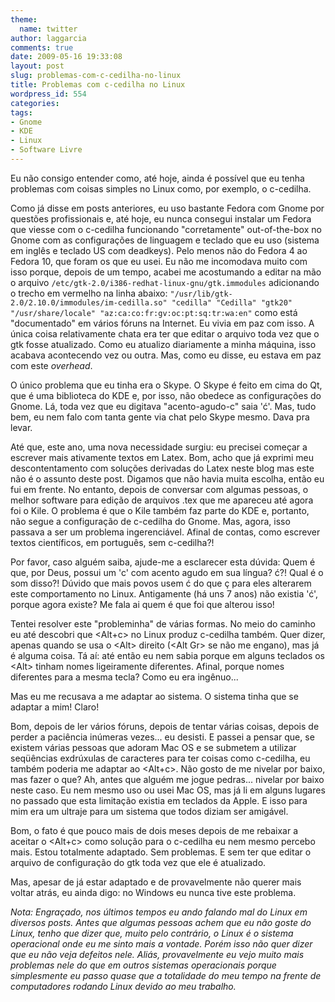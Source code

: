 ```yaml
---
theme:
  name: twitter
author: laggarcia
comments: true
date: 2009-05-16 19:33:08
layout: post
slug: problemas-com-c-cedilha-no-linux
title: Problemas com c-cedilha no Linux
wordpress_id: 554
categories:
tags:
- Gnome
- KDE
- Linux
- Software Livre
---
```


Eu não consigo entender como, até hoje, ainda é possível que eu tenha problemas com coisas simples no Linux como, por exemplo, o c-cedilha.

Como já disse em posts anteriores, eu uso bastante Fedora com Gnome por questões profissionais e, até hoje, eu nunca consegui instalar um Fedora que viesse com o c-cedilha funcionando "corretamente" out-of-the-box no Gnome com as configurações de linguagem e teclado que eu uso (sistema em inglês e teclado US com deadkeys). Pelo menos não do Fedora 4 ao Fedora 10, que foram os que eu usei. Eu não me incomodava muito com isso porque, depois de um tempo, acabei me acostumando a editar na mão o arquivo `/etc/gtk-2.0/i386-redhat-linux-gnu/gtk.immodules` adicionando o trecho em vermelho na linha abaixo:
`
"/usr/lib/gtk-2.0/2.10.0/immodules/im-cedilla.so"
"cedilla" "Cedilla" "gtk20" "/usr/share/locale" "az:ca:co:fr:gv:oc:pt:sq:tr:wa:en"
`
como está "documentado" em vários fóruns na Internet. Eu vivia em paz com isso. A única coisa relativamente chata era ter que editar o arquivo toda vez que o gtk fosse atualizado. Como eu atualizo diariamente a minha máquina, isso acabava acontecendo vez ou outra. Mas, como eu disse, eu estava em paz com este _overhead_.

O único problema que eu tinha era o Skype. O Skype é feito em cima do Qt, que é uma biblioteca do KDE e, por isso, não obedece as configurações do Gnome. Lá, toda vez que eu digitava "acento-agudo-c" saia 'ć'. Mas, tudo bem, eu nem falo com tanta gente via chat pelo Skype mesmo. Dava pra levar.

Até que, este ano, uma nova necessidade surgiu: eu precisei começar a escrever mais ativamente textos em Latex. Bom, acho que já exprimi meu descontentamento com soluções derivadas do Latex neste blog mas este não é o assunto deste post. Digamos que não havia muita escolha, então eu fui em frente. No entanto, depois de conversar com algumas pessoas, o melhor software para edição de arquivos .tex que me apareceu até agora foi o Kile. O problema é que o Kile também faz parte do KDE e, portanto, não segue a configuração de c-cedilha do Gnome. Mas, agora, isso passava a ser um problema ingerenciável. Afinal de contas, como escrever textos científicos, em português, sem c-cedilha?!

<flame>

Por favor, caso alguém saiba, ajude-me a esclarecer esta dúvida: Quem é que, por Deus, possui um 'c' com acento agudo em sua língua? ć?! Qual é o som disso?! Dúvido que mais povos usem ć do que ç para eles alterarem este comportamento no Linux. Antigamente (há uns 7 anos) não existia 'ć', porque agora existe? Me fala ai quem é que foi que alterou isso!

</flame>

Tentei resolver este "probleminha" de várias formas. No meio do caminho eu até descobri que &lt;Alt+c&gt; no Linux produz c-cedilha também. Quer dizer, apenas quando se usa o &lt;Alt&gt; direito (&lt;Alt Gr&gt; se não me engano), mas já é alguma coisa. Tá aí: até então eu nem sabia porque em alguns teclados os &lt;Alt&gt; tinham nomes ligeiramente diferentes. Afinal, porque nomes diferentes para a mesma tecla? Como eu era ingênuo...

Mas eu me recusava a me adaptar ao sistema. O sistema tinha que se adaptar a mim! Claro!

Bom, depois de ler vários fóruns, depois de tentar várias coisas, depois de perder a paciência inúmeras vezes... eu desisti. E passei a pensar que, se existem várias pessoas que adoram Mac OS e se submetem a utilizar seqüências exdrúxulas de caracteres para ter coisas como c-cedilha, eu também poderia me adaptar ao &lt;Alt+c&gt;. Não gosto de me nivelar por baixo, mas fazer o que? Ah, antes que alguém me jogue pedras... nivelar por baixo neste caso. Eu nem mesmo uso ou usei Mac OS, mas já li em alguns lugares no passado que esta limitação existia em teclados da Apple. E isso para mim era um ultraje para um sistema que todos diziam ser amigável.

Bom, o fato é que pouco mais de dois meses depois de me rebaixar a aceitar o &lt;Alt+c&gt; como solução para o c-cedilha eu nem mesmo percebo mais. Estou totalmente adaptado. Sem problemas. E sem ter que editar o arquivo de configuração do gtk toda vez que ele é atualizado.

Mas, apesar de já estar adaptado e de provavelmente não querer mais voltar atrás, eu ainda digo: no Windows eu nunca tive este problema.

_Nota: Engraçado, nos últimos tempos eu ando falando mal do Linux em diversos posts. Antes que algumas pessoas achem que eu não goste do Linux, tenho que dizer que, muito pelo contrário, o Linux é o sistema operacional onde eu me sinto mais a vontade. Porém isso não quer dizer que eu não veja defeitos nele. Aliás, provavelmente eu vejo muito mais problemas nele do que em outros sistemas operacionais porque simplesmente eu passo quase que a totalidade do meu tempo na frente de computadores rodando Linux devido ao meu trabalho._
